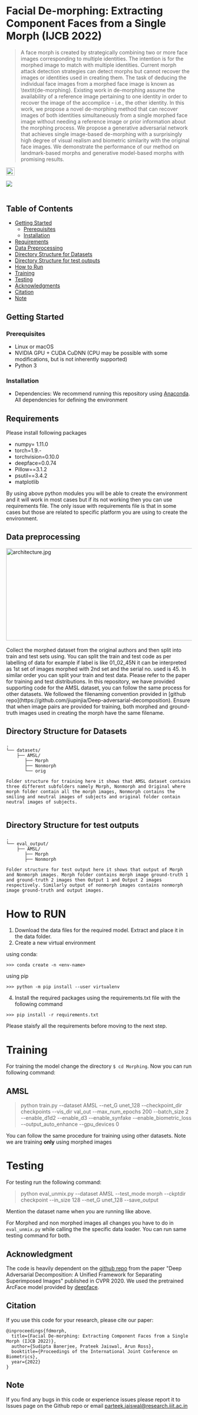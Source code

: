 # Facial De-morphing: Extracting Component Faces from a Single Morph (IJCB 2022)
>A face morph is created by strategically combining two or more face images corresponding to multiple identities. The intention is for the morphed image to match with multiple identities. Current morph attack detection strategies can detect morphs but cannot recover the images or identities used in creating them. The task of deducing the individual face images from a morphed face image is known as \textit{de-morphing}. Existing work in de-morphing assume the availability of a reference image pertaining to one identity in order to recover the image of the accomplice - i.e., the other identity. In this work, we propose a novel de-morphing method that can recover images of both identities simultaneously from a single morphed face image without needing a reference image or prior information about the morphing process. We propose a generative adversarial network that achieves single image-based de-morphing with a surprisingly high degree of visual realism and biometric similarity with the original face images. We demonstrate the performance of our method on landmark-based morphs and generative model-based morphs with promising results.

<a href="https://arxiv.org/abs/2209.02933"><img src="https://img.shields.io/badge/arXiv-2209.02933-b31b1b.svg" height=22.5></a>


<img src="https://github.com/sudban3089/De-Morphing-IJCB2022/blob/main/arch.jpg" style="display:block; margin:auto"/>
</div>
</br>

## Table of Contents
  * [Getting Started](#getting-started)
    + [Prerequisites](#prerequisites)
    + [Installation](#installation)
  * [Requirements](#requirements)
  * [Data Preprocessing](#data-preprocessing) 
  * [Directory Structure for Datasets](#directory-structure-for-datasets) 
  * [Directory Structure for test outputs](#directory-structure-for-test-outputs)
  * [How to Run](#how-to-run)
  * [Training](#training)
  * [Testing](#testing)
  * [Acknowledgments](#acknowledgments)
  * [Citation](#citation)
  * [Note](#note)


## Getting Started
### Prerequisites
- Linux or macOS
- NVIDIA GPU + CUDA CuDNN (CPU may be possible with some modifications, but is not inherently supported)
- Python 3

### Installation
- Dependencies: 
We recommend running this repository using [Anaconda](https://docs.anaconda.com/anaconda/install/). 
All dependencies for defining the environment

## Requirements
Please install following packages 
- numpy= 1.11.0
- torch=1.9.-
- torchvision=0.10.0
- deepface=0.0.74
- Pillow==3.1.2
- psutil==3.4.2
- matplotlib

By using above python modules you will be able to create the environment and it will work in most cases but if its not working then you can use requirements file. The only issue with requirements file is that in some cases but those are related to specific platform you are using to create the environment.

## Data preprocessing
<img src="https://encrypted-tbn0.gstatic.com/images?q=tbn:ANd9GcRFLdAmzXI0emjIfStSYtGBWCS3oLz_n_0YGQ&usqp=CAU" width="800px" height="250px" alt="architecture.jpg" style="display:block; margin:auto">

</br>
Collect the morphed dataset from the original authors and then split into train and test sets using. You can split the train and test code as per labelling of data for example if label is like 01_02_45N it can be interpreted as 1st set of images morphed with 2nd set and the serial no. used is 45. In similar order you can split your train and test data. Please refer to the paper for training and test distributions. In this repository, we have provided supporting code for the AMSL dataset, you can follow the same process for other datasets. We followed the filenaming convention provided in [github repo](https://github.com/jiupinjia/Deep-adversarial-decomposition). Ensure that when image pairs are provided for training, both morphed and ground-truth images used in creating the morph have the same filename.  


## Directory Structure for Datasets

```
.
└── datasets/
    ├── AMSL/
       ├── Morph
       ├── Nonmorph
       └── orig

Folder structure for training here it shows that AMSL dataset contains three different subfolders namely Morph, Nonmorph and Original where morph folder contain all the morph images, Nonmorph contains the smiling and neutral images of subjects and original folder contain neutral images of subjects.
        
```
## Directory Structure for test outputs

```
.
└── eval_output/
    ├── AMSL/
       ├── Morph
       ├── Nonmorph

Folder structure for test output here it shows that output of Morph and Nonmorph images. Morph folder contains morph image ground-truth 1 and ground-truth 2 images then Output 1 and Output 2 images respectively. Similarly output of nonmorph images contains nonmorph image ground-truth and output images. 

```

# How to RUN
1. Download the data files for the required model. Extract and place it in the data folder.
2. Create a new virtual environment

using conda:
```
>>> conda create -n <env-name>
```
using pip
```
>>> python -m pip install --user virtualenv
```
4. Install the required packages using the requirements.txt file with the following command
```
>>> pip install -r requirements.txt
```

Please staisfy all the requirements before moving to the next step.

# Training

For training the model change the directory `$ cd Morphing`. Now you can run following command:

## AMSL
>  python train.py --dataset AMSL --net_G unet_128 --checkpoint_dir checkpoints --vis_dir val_out --max_num_epochs 200 --batch_size 2 --enable_d1d2 --enable_d3 --enable_synfake --enable_biometric_loss --output_auto_enhance --gpu_devices 0

You can follow the same procedure for training using other datasets. Note we are training **only** using morphed images

# Testing

For testing run the following command:

> python eval_unmix.py --dataset AMSL --test_mode morph --ckptdir checkpoint --in_size 128 --net_G unet_128 --save_output


Mention the dataset name when you are running like above.

For Morphed and non morphed images all changes you have to do in `eval_unmix.py` while calling the the specific data loader. You can run same testing command for both. 


## Acknowledgment

The code is heavily dependent on the [github repo](https://github.com/jiupinjia/Deep-adversarial-decomposition) from the paper "Deep Adversarial Decomposition: A Unified Framework for Separating Superimposed Images" published in CVPR 2020. We used the pretrained ArcFace model provided by [deepface](https://pypi.org/project/deepface/).

## Citation

If you use this code for your research, please cite our paper:

``````
@inproceedings{fdmorph,
  title={Facial De-morphing: Extracting Component Faces from a Single Morph (IJCB 2022)},
  author={Sudipta Banerjee, Prateek Jaiswal, Arun Ross},
  booktitle={Proceedings of the International Joint Conference on Biometrics},
  year={2022}
}
``````

## Note

If you find any bugs in this code or experience issues please report it to Issues page on the Github repo or email parteek.jaiswal@research.iiit.ac.in
